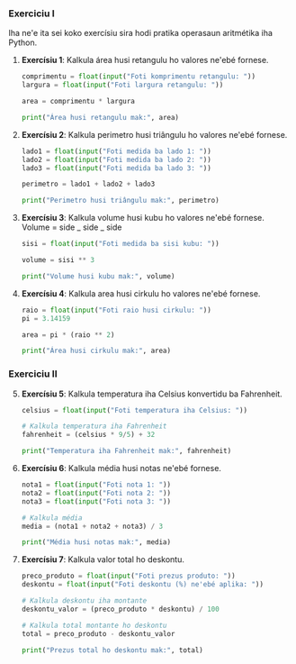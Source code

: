 ### Exerciciu I

Iha ne'e ita sei koko exercísiu sira hodi pratika operasaun aritmétika iha Python.

1. **Exercísiu 1**: Kalkula área husi retangulu ho valores ne'ebé fornese.

   ```python
   comprimentu = float(input("Foti komprimentu retangulu: "))
   largura = float(input("Foti largura retangulu: "))

   area = comprimentu * largura

   print("Área husi retangulu mak:", area)
   ```

2. **Exercísiu 2**: Kalkula perimetro husi triângulu ho valores ne'ebé fornese.

   ```python
   lado1 = float(input("Foti medida ba lado 1: "))
   lado2 = float(input("Foti medida ba lado 2: "))
   lado3 = float(input("Foti medida ba lado 3: "))

   perimetro = lado1 + lado2 + lado3

   print("Perimetro husi triângulu mak:", perimetro)
   ```

3. **Exercísiu 3**: Kalkula volume husi kubu ho valores ne'ebé fornese.
   Volume = side _ side _ side

   ```python
   sisi = float(input("Foti medida ba sisi kubu: "))

   volume = sisi ** 3

   print("Volume husi kubu mak:", volume)
   ```

4. **Exercísiu 4**: Kalkula area husi cirkulu ho valores ne'ebé fornese.

   ```python
   raio = float(input("Foti raio husi cirkulu: "))
   pi = 3.14159

   area = pi * (raio ** 2)

   print("Área husi cirkulu mak:", area)
   ```

### Exerciciu II

5. **Exercísiu 5**: Kalkula temperatura iha Celsius konvertidu ba Fahrenheit.

   ```python
   celsius = float(input("Foti temperatura iha Celsius: "))

   # Kalkula temperatura iha Fahrenheit
   fahrenheit = (celsius * 9/5) + 32

   print("Temperatura iha Fahrenheit mak:", fahrenheit)
   ```

6. **Exercísiu 6**: Kalkula média husi notas ne'ebé fornese.

   ```python
   nota1 = float(input("Foti nota 1: "))
   nota2 = float(input("Foti nota 2: "))
   nota3 = float(input("Foti nota 3: "))

   # Kalkula média
   media = (nota1 + nota2 + nota3) / 3

   print("Média husi notas mak:", media)
   ```

7. **Exercísiu 7**: Kalkula valor total ho deskontu.

   ```python
   preco_produto = float(input("Foti prezus produto: "))
   deskontu = float(input("Foti deskontu (%) ne'ebé aplika: "))

   # Kalkula deskontu iha montante
   deskontu_valor = (preco_produto * deskontu) / 100

   # Kalkula total montante ho deskontu
   total = preco_produto - deskontu_valor

   print("Prezus total ho deskontu mak:", total)
   ```
